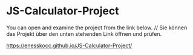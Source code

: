 # JS-Calculator-Project

You can open and examine the project from the link below. // Sie können das Projekt über den unten stehenden Link öffnen und prüfen.

https://enesskocc.github.io/JS-Calculator-Project/

